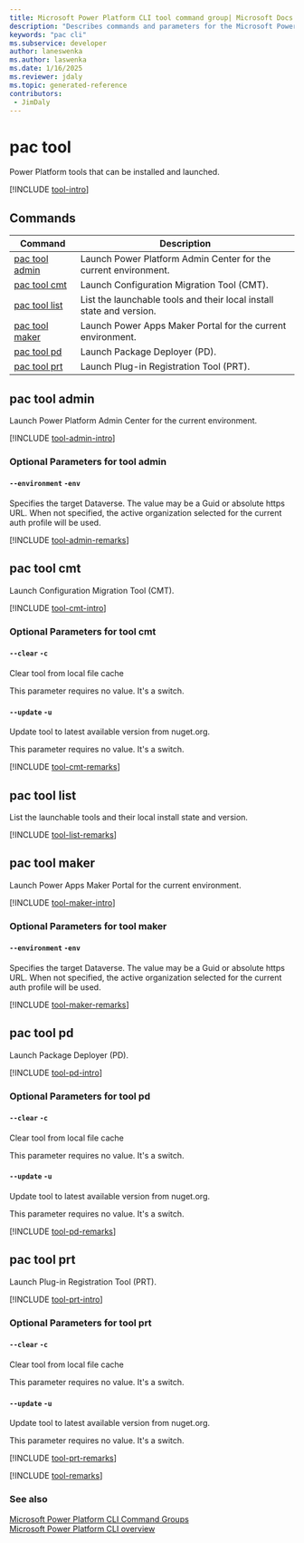 ```yaml
---
title: Microsoft Power Platform CLI tool command group| Microsoft Docs
description: "Describes commands and parameters for the Microsoft Power Platform CLI tool command group."
keywords: "pac cli"
ms.subservice: developer
author: laneswenka
ms.author: laswenka
ms.date: 1/16/2025
ms.reviewer: jdaly
ms.topic: generated-reference
contributors: 
 - JimDaly
---
```

<!-- 
Do not edit this file. 
This file is generated by a program and any changes will be overwritten when this topic is re-generated.
Use the include files to add additional content to this topic.
-->
# pac tool

Power Platform tools that can be installed and launched.

[!INCLUDE [tool-intro](includes/tool-intro.md)]

## Commands

|Command|Description|
|---------|---------|
|[pac tool admin](#pac-tool-admin)|Launch Power Platform Admin Center for the current environment.|
|[pac tool cmt](#pac-tool-cmt)|Launch Configuration Migration Tool (CMT).|
|[pac tool list](#pac-tool-list)|List the launchable tools and their local install state and version.|
|[pac tool maker](#pac-tool-maker)|Launch Power Apps Maker Portal for the current environment.|
|[pac tool pd](#pac-tool-pd)|Launch Package Deployer (PD).|
|[pac tool prt](#pac-tool-prt)|Launch Plug-in Registration Tool (PRT).|


## pac tool admin

Launch Power Platform Admin Center for the current environment.

[!INCLUDE [tool-admin-intro](includes/tool-admin-intro.md)]


### Optional Parameters for tool admin

#### `--environment` `-env`

Specifies the target Dataverse. The value may be a Guid or absolute https URL. When not specified, the active organization selected for the current auth profile will be used.

[!INCLUDE [tool-admin-remarks](includes/tool-admin-remarks.md)]

## pac tool cmt

Launch Configuration Migration Tool (CMT).

[!INCLUDE [tool-cmt-intro](includes/tool-cmt-intro.md)]


### Optional Parameters for tool cmt

#### `--clear` `-c`

Clear tool from local file cache

This parameter requires no value. It's a switch.

#### `--update` `-u`

Update tool to latest available version from nuget.org.

This parameter requires no value. It's a switch.

[!INCLUDE [tool-cmt-remarks](includes/tool-cmt-remarks.md)]

## pac tool list

List the launchable tools and their local install state and version.

[!INCLUDE [tool-list-remarks](includes/tool-list-remarks.md)]

## pac tool maker

Launch Power Apps Maker Portal for the current environment.

[!INCLUDE [tool-maker-intro](includes/tool-maker-intro.md)]


### Optional Parameters for tool maker

#### `--environment` `-env`

Specifies the target Dataverse. The value may be a Guid or absolute https URL. When not specified, the active organization selected for the current auth profile will be used.

[!INCLUDE [tool-maker-remarks](includes/tool-maker-remarks.md)]

## pac tool pd

Launch Package Deployer (PD).

[!INCLUDE [tool-pd-intro](includes/tool-pd-intro.md)]


### Optional Parameters for tool pd

#### `--clear` `-c`

Clear tool from local file cache

This parameter requires no value. It's a switch.

#### `--update` `-u`

Update tool to latest available version from nuget.org.

This parameter requires no value. It's a switch.

[!INCLUDE [tool-pd-remarks](includes/tool-pd-remarks.md)]

## pac tool prt

Launch Plug-in Registration Tool (PRT).

[!INCLUDE [tool-prt-intro](includes/tool-prt-intro.md)]


### Optional Parameters for tool prt

#### `--clear` `-c`

Clear tool from local file cache

This parameter requires no value. It's a switch.

#### `--update` `-u`

Update tool to latest available version from nuget.org.

This parameter requires no value. It's a switch.

[!INCLUDE [tool-prt-remarks](includes/tool-prt-remarks.md)]

[!INCLUDE [tool-remarks](includes/tool-remarks.md)]

### See also

[Microsoft Power Platform CLI Command Groups](index.md)<br />
[Microsoft Power Platform CLI overview](../introduction.md)